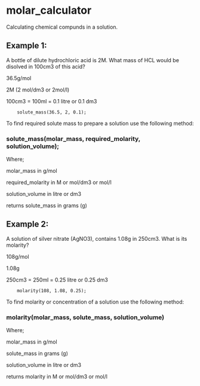 # molar_calculator
Calculating chemical compunds in a solution.

## Example 1:
   A bottle of dilute hydrochloric acid is 2M.
   What mass of HCL would be disolved in 100cm3 of this acid?
        
   36.5g/mol

   2M (2 mol/dm3 or 2mol/l)

   100cm3 = 100ml = 0.1 litre or 0.1 dm3

        solute_mass(36.5, 2, 0.1);

To find required solute mass to prepare a solution use the following method:
   ### solute_mass(molar_mass, required_molarity, solution_volume);
   
   Where;  
   
   molar_mass in g/mol
   
   required_molarity in M or mol/dm3 or mol/l
   
   solution_volume in litre or dm3
   
   returns solute_mass in grams (g)

## Example 2:
   A solution of silver nitrate (AgNO3), 
   contains 1.08g in 250cm3. What is its molarity?

   108g/mol
   
   1.08g
   
   250cm3 = 250ml = 0.25 litre or 0.25 dm3

        molarity(108, 1.08, 0.25);

To find molarity or concentration of a solution use the following method:
   ### molarity(molar_mass, solute_mass, solution_volume)
   
Where;
        
   molar_mass in g/mol
        
   solute_mass in grams (g)
                
   solution_volume in litre or dm3   
                
   returns molarity in M or mol/dm3 or mol/l
